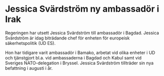# Jessica Svärdström ny ambassadör i Irak

Regeringen har utsett Jessica Svärdström till ambassadör i Bagdad.
Jessica Svärdström är idag biträdande chef för enheten för europeisk säkerhetspolitik (UD ES).

Hon har tidigare varit ambassadör i Bamako, arbetat vid olika enheter i UD och tjänstgjort bl.a. vid ambassaderna i Bagdad och Kabul samt vid Sveriges NATO-delegation i Bryssel. Jessica Svärdström tillträder sin nya befattning i augusti i år.
